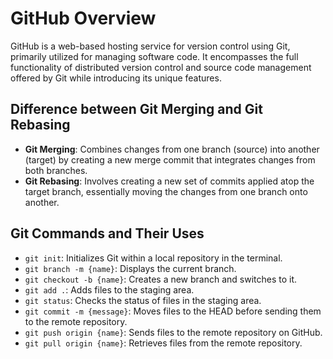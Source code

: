 # GitHub Overview

GitHub is a web-based hosting service for version control using Git, primarily utilized for managing software code. It encompasses the full functionality of distributed version control and source code management offered by Git while introducing its unique features.

## Difference between Git Merging and Git Rebasing

- **Git Merging**: Combines changes from one branch (source) into another (target) by creating a new merge commit that integrates changes from both branches.
- **Git Rebasing**: Involves creating a new set of commits applied atop the target branch, essentially moving the changes from one branch onto another.

## Git Commands and Their Uses

- `git init`: Initializes Git within a local repository in the terminal.
- `git branch -m {name}`: Displays the current branch.
- `git checkout -b {name}`: Creates a new branch and switches to it.
- `git add .`: Adds files to the staging area.
- `git status`: Checks the status of files in the staging area.
- `git commit -m {message}`: Moves files to the HEAD before sending them to the remote repository.
- `git push origin {name}`: Sends files to the remote repository on GitHub.
- `git pull origin {name}`: Retrieves files from the remote repository.

